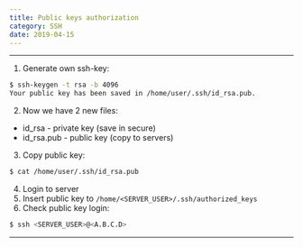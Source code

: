 ```yaml
---
title: Public keys authorization
category: SSH
date: 2019-04-15
---
```


-----

1. Generate own ssh-key:
```bash
$ ssh-keygen -t rsa -b 4096
Your public key has been saved in /home/user/.ssh/id_rsa.pub.
```

2. Now we have 2 new files:
  * id_rsa - private key (save in secure)
  * id_rsa.pub - public key (copy to servers)

3. Copy public key:
```bash
$ cat /home/user/.ssh/id_rsa.pub
```

4. Login to server
5. Insert public key to `/home/<SERVER_USER>/.ssh/authorized_keys`
6. Check public key login:
```bash
$ ssh <SERVER_USER>@<A.B.C.D>
```

-----